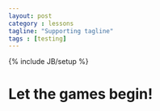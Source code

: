 ```yaml
---
layout: post
category : lessons
tagline: "Supporting tagline"
tags : [testing]
---
```

{% include JB/setup %}

<script>
$( "#ajaxcontent" ).load( "http://ncdesigns-studio.com/pages.html h2" );
</script>
<main class="flex-container">
<h1 class="flex-item">
	Let the games begin!
</h1>
<div class="flex-item" id="ajaxcontent">
</div>
</main>